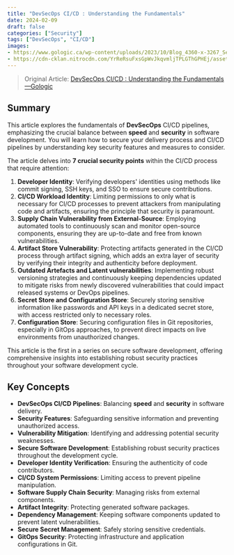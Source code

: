 ```yaml
---
title: "DevSecOps CI/CD : Understanding the Fundamentals"
date: 2024-02-09
draft: false
categories: ["Security"]
tags: ["DevSecOps", "CI/CD"]
images:
- https://www.gologic.ca/wp-content/uploads/2023/10/Blog_4360-x-3267_Securite-5-1024x767.png
- https://cdn-cklan.nitrocdn.com/YrReRsuFxsGpWvJkqvmljTPLGThGPHEj/assets/images/optimized/rev-b74ebcd/www.gologic.ca/wp-content/uploads/2024/02/Untitled-2024-02-10-1659.png
---
```


> Original Article: [DevSecOps CI/CD : Understanding the Fundamentals—Gologic](https://www.gologic.ca/en/devsecops-ci-cd/)

## Summary

This article explores the fundamentals of **DevSecOps** CI/CD pipelines, emphasizing the crucial balance between **speed** and **security** in software development. You will learn how to secure your delivery process and CI/CD pipelines by understanding key security features and measures to consider.

The article delves into **7 crucial security points** within the CI/CD process that require attention:

1.  **Developer Identity**: Verifying developers' identities using methods like commit signing, SSH keys, and SSO to ensure secure contributions.
2.  **CI/CD Workload Identity**: Limiting permissions to only what is necessary for CI/CD processes to prevent attackers from manipulating code and artifacts, ensuring the principle that security is paramount.
3.  **Supply Chain Vulnerability from External-Source**: Employing automated tools to continuously scan and monitor open-source components, ensuring they are up-to-date and free from known vulnerabilities.
4.  **Artifact Store Vulnerability**: Protecting artifacts generated in the CI/CD process through artifact signing, which adds an extra layer of security by verifying their integrity and authenticity before deployment.
5.  **Outdated Artefacts and Latent vulnerabilities**: Implementing robust versioning strategies and continuously keeping dependencies updated to mitigate risks from newly discovered vulnerabilities that could impact released systems or DevOps pipelines.
6.  **Secret Store and Configuration Store**: Securely storing sensitive information like passwords and API keys in a dedicated secret store, with access restricted only to necessary roles.
7.  **Configuration Store**: Securing configuration files in Git repositories, especially in GitOps approaches, to prevent direct impacts on live environments from unauthorized changes.

This article is the first in a series on secure software development, offering comprehensive insights into establishing robust security practices throughout your software development cycle.

## Key Concepts

*   **DevSecOps CI/CD Pipelines**: Balancing **speed** and **security** in software delivery.
*   **Security Features**: Safeguarding sensitive information and preventing unauthorized access.
*   **Vulnerability Mitigation**: Identifying and addressing potential security weaknesses.
*   **Secure Software Development**: Establishing robust security practices throughout the development cycle.
*   **Developer Identity Verification**: Ensuring the authenticity of code contributors.
*   **CI/CD System Permissions**: Limiting access to prevent pipeline manipulation.
*   **Software Supply Chain Security**: Managing risks from external components.
*   **Artifact Integrity**: Protecting generated software packages.
*   **Dependency Management**: Keeping software components updated to prevent latent vulnerabilities.
*   **Secure Secret Management**: Safely storing sensitive credentials.
*   **GitOps Security**: Protecting infrastructure and application configurations in Git.

